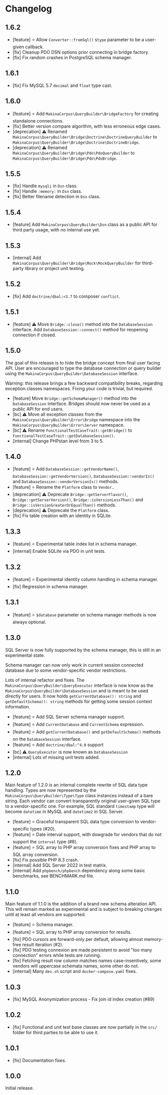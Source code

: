 # Changelog

## 1.6.2

* [feature] ⭐️ Allow `Converter::fromSql()` `$type` parameter to be a user-given callback.
* [fix] Cleanup PDO DSN options prior connecting in bridge factory.
* [fix] Fix random crashes in PostgreSQL schema manager.

## 1.6.1

* [fix] Fix MySQL 5.7 `decimal` and `float` type cast.

## 1.6.0

* [feature] ⭐️ Add `MakinaCorpus\QueryBuilder\BridgeFactory` for creating
  standalone connections.
* [fix] Better version compare algorithm, with less erroneous edge cases.
* [deprecation] ⚠️ Renamed `MakinaCorpus\QueryBuilder\Bridge\Doctrine\DoctrineQueryBuilder`
  to `MakinaCorpus\QueryBuilder\Bridge\Doctrine\DoctrineBridge`.
* [deprecation] ⚠️ Renamed `MakinaCorpus\QueryBuilder\Bridge\Pdo\PdoQueryBuilder`
  to `MakinaCorpus\QueryBuilder\Bridge\Pdo\PdoBridge`.

## 1.5.5

* [fix] Handle `mysqli` in `Dsn` class.
* [fix] Handle `:memory:` in `Dsn` class.
* [fix] Better filename detection in `Dsn` class.

## 1.5.4

* [feature] Add `MakinaCorpus\QueryBuilder\Dsn` class as a public API for third
  party usage, with no internal use yet.

## 1.5.3

* [internal] Add `MakinaCorpus\QueryBuilder\Bridge\Mock\MockQueryBuilder` for
  third-party library or project unit testing.

## 1.5.2

* [fix] Add `doctrine/dbal:<3.7` to composer `conflict`.

## 1.5.1

* [feature] ⚠️ Move `Bridge::close()` method into the `DatabaseSession`
  interface. Add `DatabaseSession::connect()` method for reopening
  connection if closed.

## 1.5.0

The goal of this release is to hide the bridge concept from final user facing
API. User are encouraged to type the database connection or query builder using
the `MakinaCorpus\QueryBuilder\DatabaseSession` interface.

Warning: this release brings a few backward compatibility breaks, regarding
exception classes namespaces. Fixing your code is trivial, but required.

* [feature] Move `Bridge::getSchemaManager()` method into the `DatabaseSession`
  interface. Bridges should now never be used as a public API for end users.
* [bc] ⚠️ Move all exception classes from the `MakinaCorpus\QueryBuilder\Error\Bridge`
  namespace into the `MakinaCorpus\QueryBuilder\Error\Server` namespace.
* [bc] ⚠️ Rename `FunctionalTestCaseTrait::getBridge()` to
  `FunctionalTestCaseTrait::getDatabaseSession()`.
* [internal] Change PHPstan level from 3 to 5.

## 1.4.0

* [feature] ⭐️ Add `DatabaseSession::getVendorName()`, `DatabaseSession::getVendorVersion()`,
  `DatabaseSession::vendorIs()` and `DatabaseSession::vendorVersionIs()` methods.
* [feature] ⭐️ Rename the `Platform` class to `Vendor`..
* [deprecation] ⚠️ Deprecate `Bridge::getServerFlavor()`, `Bridge::getServerVersion()`,
  `Bridge::isVersionLessThan()` and `Bridge::isVersionGreaterOrEqualThan()` methods.
* [deprecation] ⚠️ Deprecate the `Platform` class.
* [fix] Fix table creation with an identity in SQLite.

## 1.3.3

* [feature] ⭐️ Experimental table index list in schema manager.
* [internal] Enable SQLite via PDO in unit tests.

## 1.3.2

* [feature] ⭐️ Experimental identity column handling in schema manager.
* [fix] Regression in schema manager.

## 1.3.1

* [feature] ⭐️ `$database` parameter on schema manager methods is now always optional.

## 1.3.0

SQL Server is now fully supported by the schema manager, this is still in an
experimental state.

Schema manager can now only work in current session connected database due to
some vendor-specific vendor restrictions.

Lots of internal refactor and fixes. The `MakinaCorpus\QueryBuilder\QueryExecutor`
interface is now know as the `MakinaCorpus\QueryBuilder\DatabaseSession` and is
meant to be used directly for users. It now holds `getCurrentDatabase(): string`
and `getDefaultSchema(): string` methods for getting some session context
information.

* [feature] ⭐️ Add SQL Server schema manager support.
* [feature] ⭐️ Add `CurrentDatabase` and `CurrentSchema` expression.
* [feature] ⭐️ Add `getCurrentDatabase()` and `getDefaultSchema()` methods on the `DatabaseSession` interface.
* [feature] ⭐️ Add `doctrine/dbal:^4.0` support
* [bc] ⚠️ `QueryExecutor` is now known as `DatabaseSession`
* [internal] Lots of missing unit tests added.

## 1.2.0

Main feature of 1.2.0 is an internal complete rewrite of SQL data type
handling. Types are now represented by the `MakinaCorpus\QueryBuilder\Type\Type`
class instances instead of a bare string. Each vendor can convert transparently
original user-given SQL type to a vendor-specific one. For example, SQL standard
`timestamp` type will become `datetime` in MySQL and `datetime2` in SQL Server.

* [feature] ⭐️ Graceful transparent SQL data type conversion to vendor-specific types (#20).
* [feature] ⭐️ Date interval support, with dowgrade for vendors that do not support the `interval` type (#8).
* [feature] ⭐️ SQL array to PHP array conversion fixes and PHP array to SQL array conversion.
* [fix] Fix possible PHP 8.3 crash.
* [internal] Add SQL Server 2022 in test matrix.
* [internal] Add `phpbench/phpbench` dependency along some basic benchmarks, see BENCHMARK.md file.

## 1.1.0

Main feature of 1.1.0 is the addition of a brand new schema alteration API.
This will remain marked as experimental and is subject to breaking changes
until at least all vendors are supported.

* [feature] ⭐️ Schema manager.
* [feature] ⭐️ SQL array to PHP array conversion for results.
* [fix] PDO cursors are forward-only per default, allowing almost memory-free result iteration (#2).
* [fix] PDO testing connexion are made persistent to avoid "too many connection" errors while tests are running.
* [fix] Fetching result row column matches names case-insentively, some vendors will uppercase schemata names, some other do not.
* [internal] Many `dev.sh` script and `docker-compose.yaml` fixes.

## 1.0.3

* [fix] MySQL Anonymization process - Fix join id index creation (#89)

## 1.0.2

* [fix] Functional and unit test base classes are now partially in the `src/` folder for third parties to be able to use it.

## 1.0.1

* [fix] Documentation fixes.

## 1.0.0

Initial release.
